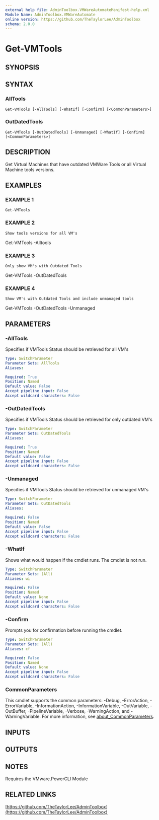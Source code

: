 ```yaml
---
external help file: AdminToolbox.VMWareAutomateManifest-help.xml
Module Name: AdminToolbox.VMWareAutomate
online version: https://github.com/TheTaylorLee/AdminToolbox
schema: 2.0.0
---
```


# Get-VMTools

## SYNOPSIS

## SYNTAX

### AllTools
```
Get-VMTools [-AllTools] [-WhatIf] [-Confirm] [<CommonParameters>]
```

### OutDatedTools
```
Get-VMTools [-OutDatedTools] [-Unmanaged] [-WhatIf] [-Confirm] [<CommonParameters>]
```

## DESCRIPTION
Get Virtual Machines that have outdated VMWare Tools or all Virtual Machine tools versions.

## EXAMPLES

### EXAMPLE 1
```
Get-VMTools
```

### EXAMPLE 2
```
Show tools versions for all VM's
```

Get-VMTools -Alltools

### EXAMPLE 3
```
Only show VM's with Outdated Tools
```

Get-VMTools -OutDatedTools

### EXAMPLE 4
```
Show VM's with Outdated Tools and include unmanaged tools
```

Get-VMTools -OutDatedTools -Unmanaged

## PARAMETERS

### -AllTools
Specifies if VMTools Status should be retrieved for all VM's

```yaml
Type: SwitchParameter
Parameter Sets: AllTools
Aliases:

Required: True
Position: Named
Default value: False
Accept pipeline input: False
Accept wildcard characters: False
```

### -OutDatedTools
Specifies if VMTools Status should be retrieved for only outdated VM's

```yaml
Type: SwitchParameter
Parameter Sets: OutDatedTools
Aliases:

Required: True
Position: Named
Default value: False
Accept pipeline input: False
Accept wildcard characters: False
```

### -Unmanaged
Specifies if VMTools Status should be retrieved for unmanaged VM's

```yaml
Type: SwitchParameter
Parameter Sets: OutDatedTools
Aliases:

Required: False
Position: Named
Default value: False
Accept pipeline input: False
Accept wildcard characters: False
```

### -WhatIf
Shows what would happen if the cmdlet runs.
The cmdlet is not run.

```yaml
Type: SwitchParameter
Parameter Sets: (All)
Aliases: wi

Required: False
Position: Named
Default value: None
Accept pipeline input: False
Accept wildcard characters: False
```

### -Confirm
Prompts you for confirmation before running the cmdlet.

```yaml
Type: SwitchParameter
Parameter Sets: (All)
Aliases: cf

Required: False
Position: Named
Default value: None
Accept pipeline input: False
Accept wildcard characters: False
```

### CommonParameters
This cmdlet supports the common parameters: -Debug, -ErrorAction, -ErrorVariable, -InformationAction, -InformationVariable, -OutVariable, -OutBuffer, -PipelineVariable, -Verbose, -WarningAction, and -WarningVariable. For more information, see [about_CommonParameters](http://go.microsoft.com/fwlink/?LinkID=113216).

## INPUTS

## OUTPUTS

## NOTES
Requires the VMware.PowerCLI Module

## RELATED LINKS

[https://github.com/TheTaylorLee/AdminToolbox](https://github.com/TheTaylorLee/AdminToolbox)

